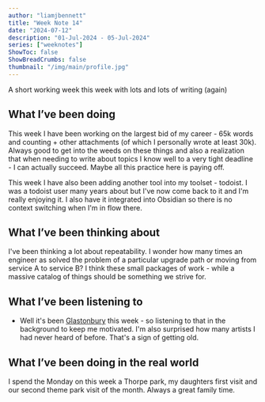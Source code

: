 ```yaml
---
author: "liamjbennett"
title: "Week Note 14"
date: "2024-07-12"
description: "01-Jul-2024 - 05-Jul-2024"
series: ["weeknotes"]
ShowToc: false
ShowBreadCrumbs: false
thumbnail: "/img/main/profile.jpg"
---
```


A short working week this week with lots and lots of writing (again)

## What I’ve been doing

This week I have been working on the largest bid of my career - 65k words and counting + other attachments (of which I personally wrote at least 30k). Always good to get into the weeds on these things and also a realization that when needing to write about topics I know well to a very tight deadline - I can actually succeed. Maybe all this practice here is paying off.

This week I have also been adding another tool into my toolset - todoist. I was a todoist user many years about but I've now come back to it and I'm really enjoying it. I also have it integrated into Obsidian so there is no context switching when I'm in flow there.

## What I’ve been thinking about

I've been thinking a lot about repeatability. I wonder how many times an engineer as solved the problem of a particular upgrade path or moving from service A to service B? I think these small packages of work - while a massive catalog of things should be something we strive for.

## What I’ve been listening to

* Well it's been [Glastonbury](https://www.youtube.com/@BBCMusic/search?query=Glastonbury%202024) this week - so listening to that in the background to keep me motivated. I'm also surprised how many artists I had never heard of before. That's a sign of getting old.

## What I’ve been doing in the real world

I spend the Monday on this week a Thorpe park, my daughters first visit and our second theme park visit of the month. Always a great family time.
